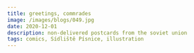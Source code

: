 ```yaml
---
title: greetings, commrades
image: /images/blogs/049.jpg
date: 2020-12-01
description: non-delivered postcards from the soviet union
tags: comics, Sídliště Písnice, illustration
---
```

